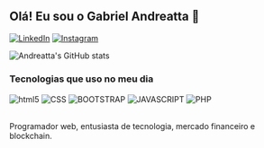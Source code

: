 ## Olá! Eu sou o Gabriel Andreatta 👋 ###

[![LinkedIn](https://img.shields.io/badge/LinkedIn-0077B5?style=for-the-badge&logo=linkedin&logoColor=white)](https://www.linkedin.com/in/gabrielandreatta/)
[![Instagram](https://img.shields.io/badge/Instagram-E4405F?style=for-the-badge&logo=instagram&logoColor=white)](https://www.instagram.com/gabriel_andreatta/)

![Andreatta's GitHub stats](https://github-readme-stats.vercel.app/api?username=andreattag&show_icons=true&theme=merko)

### Tecnologias que uso no meu dia ###

<div style="display: inline_block">
  <img align="center" alt="html5" src="https://img.shields.io/badge/HTML5-E34F26?style=for-the-badge&logo=html5&logoColor=white" />
  <img align="center" alt="CSS" src="https://img.shields.io/badge/CSS3-1572B6?style=for-the-badge&logo=css3&logoColor=white" />
  <img align="center" alt="BOOTSTRAP" src="https://img.shields.io/badge/Bootstrap-563D7C?style=for-the-badge&logo=bootstrap&logoColor=white" />
  <img align="center" alt="JAVASCRIPT" src="https://img.shields.io/badge/JavaScript-F7DF1E?style=for-the-badge&logo=javascript&logoColor=black" />
  <img align="center" alt="PHP" src="https://img.shields.io/badge/PHP-777BB4?style=for-the-badge&logo=php&logoColor=white" />
</div><br>

Programador web, entusiasta de tecnologia, mercado financeiro e blockchain.
